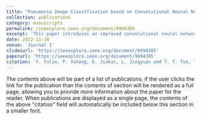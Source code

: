```yaml
---
title: "Pneumonia Image Classification based on Convolutional Neural Network"
collection: publications
category: manuscripts
permalink: /ieeexplore.ieee.org/document/9994305
excerpt: 'This paper introduces an improved convolutional neural network (CNN), which is used to classify and recognize different types of pneumonia using chest CT images. This classifying model is built and trained on thousands of real clinical chest CT images, which respectively belong to patients with viral pneumonia, patients with bacterial pneumonia, patients with COVID-19, and nonpatients. To richen the dataset and avoid over-fitting, pre-processing methods are recommended. Then the paper elaborates the structure of the new network and compares the performance of different optimizers in this dataset. Finally, the accuracy, specificity, precision, sensitivity, and F1-score of the model are calculated to quantitatively evaluate the performance of this model. The final training accuracy is about 97.9%, and the test accuracy is 91.8%.'
date: 2022-11-18
venue: 'Journal 1'
slidesurl: 'https://ieeexplore.ieee.org/document/9994305'
paperurl: 'https://ieeexplore.ieee.org/document/9994305'
citation: 'Y. Yulin, P. Yuhang, D. Jiakai, L. Jingyuan and T. T. Toe, "Pneumonia image classification based on convolutional neural network," 2022 IEEE 5th International Conference on Automation, Electronics and Electrical Engineering (AUTEEE), Shenyang, China, 2022, pp. 316-320, doi: 10.1109/AUTEEE56487.2022.9994305.'
---
```


The contents above will be part of a list of publications, if the user clicks the link for the publication than the contents of section will be rendered as a full page, allowing you to provide more information about the paper for the reader. When publications are displayed as a single page, the contents of the above "citation" field will automatically be included below this section in a smaller font.